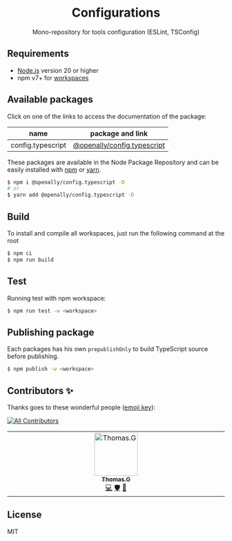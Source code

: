 <p align="center">
  <h1 align="center">Configurations</h1>
</p>

<p align="center">
  Mono-repository for tools configuration (ESLint, TSConfig)
</p>

## Requirements
- [Node.js](https://nodejs.org/en/) version 20 or higher
- npm v7+ for [workspaces](https://docs.npmjs.com/cli/v7/using-npm/workspaces)

## Available packages

Click on one of the links to access the documentation of the package:

| name | package and link |
| --- | --- |
| config.typescript | [@openally/config.typescript](./workspaces/typescript) |

These packages are available in the Node Package Repository and can be easily installed with [npm](https://docs.npmjs.com/getting-started/what-is-npm) or [yarn](https://yarnpkg.com).
```bash
$ npm i @openally/config.typescript -D
# or
$ yarn add @openally/config.typescript -D
```

## Build
To install and compile all workspaces, just run the following command at the root

```bash
$ npm ci
$ npm run build
```

## Test
Running test with npm workspace:

```bash
$ npm run test -w <workspace>
```

## Publishing package
Each packages has his own `prepublishOnly` to build TypeScript source before publishing.

```bash
$ npm publish -w <workspace>
```

## Contributors ✨

Thanks goes to these wonderful people ([emoji key](https://allcontributors.org/docs/en/emoji-key)):

<!-- ALL-CONTRIBUTORS-BADGE:START - Do not remove or modify this section -->
[![All Contributors](https://img.shields.io/badge/all_contributors-1-orange.svg?style=flat-square)](#contributors-)
<!-- ALL-CONTRIBUTORS-BADGE:END -->

<!-- ALL-CONTRIBUTORS-LIST:START - Do not remove or modify this section -->
<!-- prettier-ignore-start -->
<!-- markdownlint-disable -->
<table>
  <tbody>
    <tr>
      <td align="center" valign="top" width="14.28%"><a href="https://github.com/fraxken"><img src="https://avatars.githubusercontent.com/u/4438263?v=4?s=100" width="100px;" alt="Thomas.G"/><br /><sub><b>Thomas.G</b></sub></a><br /><a href="https://github.com/OpenAlly/configs/commits?author=fraxken" title="Code">💻</a> <a href="#security-fraxken" title="Security">🛡️</a> <a href="https://github.com/OpenAlly/configs/commits?author=fraxken" title="Documentation">📖</a></td>
    </tr>
  </tbody>
</table>

<!-- markdownlint-restore -->
<!-- prettier-ignore-end -->
<!-- ALL-CONTRIBUTORS-LIST:END -->

## License
MIT
